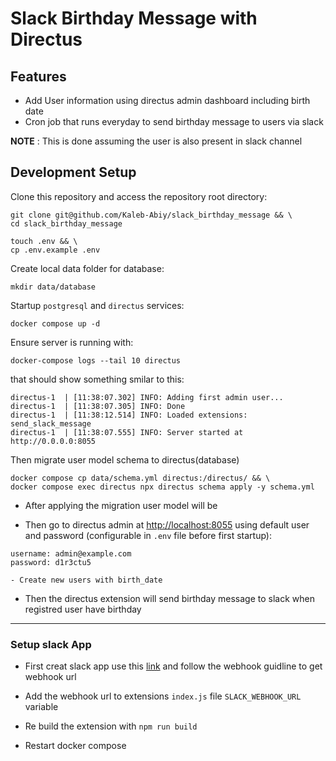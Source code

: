 # Slack Birthday Message with Directus

## Features
- Add User information using directus admin dashboard including birth date
- Cron job that runs everyday to send birthday message to users via slack

**NOTE** : This is done assuming the user is also present in slack channel


## Development Setup

Clone this repository and access the repository root directory:

```
git clone git@github.com/Kaleb-Abiy/slack_birthday_message && \
cd slack_birthday_message
```


```
touch .env && \
cp .env.example .env
```

Create local data folder for database:

```
mkdir data/database
```


Startup `postgresql` and `directus` services:

```
docker compose up -d
```

Ensure server is running with:
```
docker-compose logs --tail 10 directus
```

that should show something smilar to this:
```
directus-1  | [11:38:07.302] INFO: Adding first admin user...
directus-1  | [11:38:07.305] INFO: Done
directus-1  | [11:38:12.514] INFO: Loaded extensions: send_slack_message
directus-1  | [11:38:07.555] INFO: Server started at http://0.0.0.0:8055
```

Then migrate user model schema to directus(database)

```
docker compose cp data/schema.yml directus:/directus/ && \
docker compose exec directus npx directus schema apply -y schema.yml
```

- After applying the migration user model will be 

- Then go to directus admin at [http://localhost:8055](http://localhost:8055) using default user and password (configurable in `.env` file before first startup):

```
username: admin@example.com
password: d1r3ctu5

- Create new users with birth_date
```

- Then the directus extension will send birthday message to slack when registred user have birthday

---

### Setup slack App

- First creat slack app use this [link](https://api.slack.com/quickstart#creating) and follow the webhook guidline to get webhook url

- Add the webhook url to extensions `index.js` file `SLACK_WEBHOOK_URL` variable

- Re build the extension with `npm run build`

- Restart docker compose
